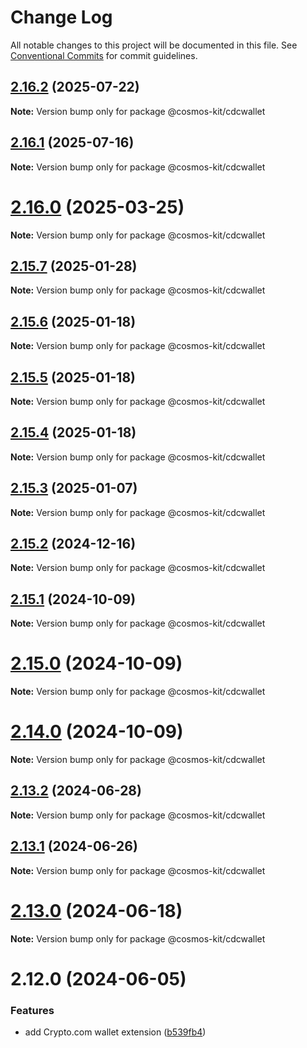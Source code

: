 # Change Log

All notable changes to this project will be documented in this file.
See [Conventional Commits](https://conventionalcommits.org) for commit guidelines.

## [2.16.2](https://github.com/hyperweb-io/cosmos-kit/compare/@cosmos-kit/cdcwallet@2.16.1...@cosmos-kit/cdcwallet@2.16.2) (2025-07-22)

**Note:** Version bump only for package @cosmos-kit/cdcwallet





## [2.16.1](https://github.com/hyperweb-io/cosmos-kit/compare/@cosmos-kit/cdcwallet@2.16.0...@cosmos-kit/cdcwallet@2.16.1) (2025-07-16)

**Note:** Version bump only for package @cosmos-kit/cdcwallet





# [2.16.0](https://github.com/hyperweb-io/cosmos-kit/compare/@cosmos-kit/cdcwallet@2.15.7...@cosmos-kit/cdcwallet@2.16.0) (2025-03-25)

**Note:** Version bump only for package @cosmos-kit/cdcwallet

## [2.15.7](https://github.com/hyperweb-io/cosmos-kit/compare/@cosmos-kit/cdcwallet@2.15.6...@cosmos-kit/cdcwallet@2.15.7) (2025-01-28)

**Note:** Version bump only for package @cosmos-kit/cdcwallet

## [2.15.6](https://github.com/hyperweb-io/cosmos-kit/compare/@cosmos-kit/cdcwallet@2.15.5...@cosmos-kit/cdcwallet@2.15.6) (2025-01-18)

**Note:** Version bump only for package @cosmos-kit/cdcwallet

## [2.15.5](https://github.com/hyperweb-io/cosmos-kit/compare/@cosmos-kit/cdcwallet@2.15.4...@cosmos-kit/cdcwallet@2.15.5) (2025-01-18)

**Note:** Version bump only for package @cosmos-kit/cdcwallet

## [2.15.4](https://github.com/hyperweb-io/cosmos-kit/compare/@cosmos-kit/cdcwallet@2.15.3...@cosmos-kit/cdcwallet@2.15.4) (2025-01-18)

**Note:** Version bump only for package @cosmos-kit/cdcwallet

## [2.15.3](https://github.com/hyperweb-io/cosmos-kit/compare/@cosmos-kit/cdcwallet@2.15.2...@cosmos-kit/cdcwallet@2.15.3) (2025-01-07)

**Note:** Version bump only for package @cosmos-kit/cdcwallet

## [2.15.2](https://github.com/hyperweb-io/cosmos-kit/compare/@cosmos-kit/cdcwallet@2.15.1...@cosmos-kit/cdcwallet@2.15.2) (2024-12-16)

**Note:** Version bump only for package @cosmos-kit/cdcwallet

## [2.15.1](https://github.com/hyperweb-io/cosmos-kit/compare/@cosmos-kit/cdcwallet@2.15.0...@cosmos-kit/cdcwallet@2.15.1) (2024-10-09)

**Note:** Version bump only for package @cosmos-kit/cdcwallet

# [2.15.0](https://github.com/hyperweb-io/cosmos-kit/compare/@cosmos-kit/cdcwallet@2.14.0...@cosmos-kit/cdcwallet@2.15.0) (2024-10-09)

**Note:** Version bump only for package @cosmos-kit/cdcwallet

# [2.14.0](https://github.com/hyperweb-io/cosmos-kit/compare/@cosmos-kit/cdcwallet@2.13.2...@cosmos-kit/cdcwallet@2.14.0) (2024-10-09)

**Note:** Version bump only for package @cosmos-kit/cdcwallet

## [2.13.2](https://github.com/hyperweb-io/cosmos-kit/compare/@cosmos-kit/cdcwallet@2.13.1...@cosmos-kit/cdcwallet@2.13.2) (2024-06-28)

**Note:** Version bump only for package @cosmos-kit/cdcwallet

## [2.13.1](https://github.com/hyperweb-io/cosmos-kit/compare/@cosmos-kit/cdcwallet@2.13.0...@cosmos-kit/cdcwallet@2.13.1) (2024-06-26)

**Note:** Version bump only for package @cosmos-kit/cdcwallet

# [2.13.0](https://github.com/hyperweb-io/cosmos-kit/compare/@cosmos-kit/cdcwallet@2.12.0...@cosmos-kit/cdcwallet@2.13.0) (2024-06-18)

**Note:** Version bump only for package @cosmos-kit/cdcwallet

# 2.12.0 (2024-06-05)

### Features

- add Crypto.com wallet extension ([b539fb4](https://github.com/hyperweb-io/cosmos-kit/commit/b539fb4e7939b60918b916e0b270f91f2c17d4f0))
